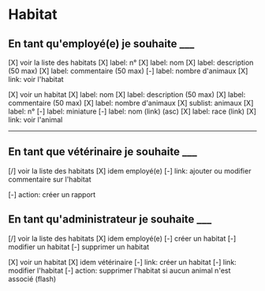 # Habitat

## En tant qu'employé(e) je souhaite ___

[X] voir la liste des habitats
    [X] label: n°
    [X] label: nom
    [X] label: description (50 max)
    [X] label: commentaire (50 max)
    [-] label: nombre d'animaux
    [X] link: voir l'habitat

[X] voir un habitat
    [X] label: nom
    [X] label: description (50 max)
    [X] label: commentaire (50 max)
    [X] label: nombre d'animaux
    [X] sublist: animaux
        [X] label: n°
        [-] label: miniature
        [-] label: nom (link) (asc)
        [X] label: race (link)
        [X] link: voir l'animal
         
    
---

## En tant que vétérinaire je souhaite ___

[/] voir la liste des habitats
    [X] idem employé(e)
    [-] link: ajouter ou modifier commentaire sur l'habitat

[-] action: créer un rapport

## En tant qu'administrateur je souhaite ___

[/] voir la liste des habitats
    [X] idem employé(e)
    [-] créer un habitat
    [-] modifier un habitat
    [-] supprimer un habitat

[X] voir un habitat
    [X] idem vétérinaire
    [-] link: créer un habitat
    [-] link: modifier l'habitat
    [-] action: supprimer l'habitat si aucun animal n'est associé (flash)